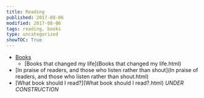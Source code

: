 ```yaml
---
title: Reading
published: 2017-08-06
modified: 2017-08-06
tags: reading, books
type: uncategorized
showTOC: True
---
```




+ [Books](Books.html)
    + [Books that changed my life](Books that changed my life.html)
+ [In praise of readers, and those who listen rather than shout](In praise of readers, and those who listen rather than shout.html)
+ [What book should I read?](What book should I read?.html) *UNDER CONSTRUCTION*


